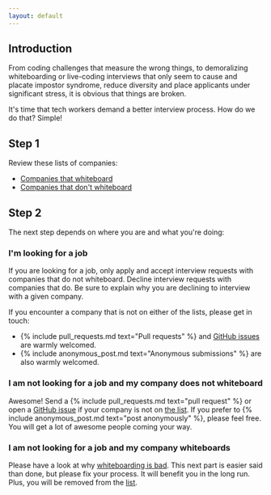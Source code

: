 ```yaml
---
layout: default
---
```


## Introduction

From coding challenges that measure the wrong things, to demoralizing
whiteboarding or live-coding interviews that only seem to cause and placate
impostor syndrome, reduce diversity and place applicants under significant
stress, it is obvious that things are broken.

It's time that tech workers demand a better interview process. How do we do
that? Simple!

## Step 1
Review these lists of companies:

- [Companies that whiteboard](/companies-that-whiteboard.html)
- [Companies that don't whiteboard](/companies-that-dont-whiteboard.html)

## Step 2
The next step depends on where you are and what you're doing:

### I'm looking for a job
If you are looking for a job, only apply and accept interview requests with
companies that do not whiteboard. Decline interview requests with companies
that do. Be sure to explain why you are declining to interview with a given
company.

If you encounter a company that is not on either of the lists, please get in
touch:

- {% include pull_requests.md text="Pull requests" %} and [GitHub
  issues](https://github.com/cheesesashimi/theywhiteboardedme/issues) are
  warmly welcomed.
- {% include anonymous_post.md text="Anonymous submissions" %} are also warmly
  welcomed.

### I am not looking for a job and my company does not whiteboard
Awesome! Send a {% include pull_requests.md text="pull request" %} or open
a [GitHub issue](http://github.com/cheesesashimi/theywhiteboardedme/issues) if
your company is not on [the list](/companies-that-dont-whiteboard.html). If you
prefer to {% include anonymous_post.md text="post anonymously" %}, please feel
free. You will get a lot of awesome people coming your way.

### I am not looking for a job and my company whiteboards
Please have a look at why [whiteboarding is bad](/faq.html). This next part is
easier said than done, but please fix your process. It will benefit you in the
long run. Plus, you will be removed from the
[list](/companies-that-whiteboard.html).
